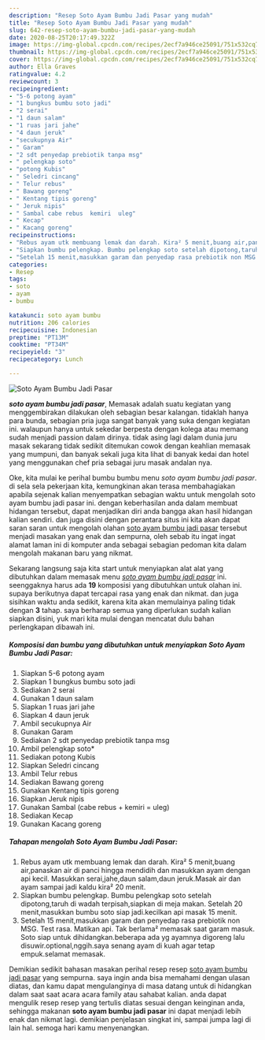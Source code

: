 ```yaml
---
description: "Resep Soto Ayam Bumbu Jadi Pasar yang mudah"
title: "Resep Soto Ayam Bumbu Jadi Pasar yang mudah"
slug: 642-resep-soto-ayam-bumbu-jadi-pasar-yang-mudah
date: 2020-08-25T20:17:49.322Z
image: https://img-global.cpcdn.com/recipes/2ecf7a946ce25091/751x532cq70/soto-ayam-bumbu-jadi-pasar-foto-resep-utama.jpg
thumbnail: https://img-global.cpcdn.com/recipes/2ecf7a946ce25091/751x532cq70/soto-ayam-bumbu-jadi-pasar-foto-resep-utama.jpg
cover: https://img-global.cpcdn.com/recipes/2ecf7a946ce25091/751x532cq70/soto-ayam-bumbu-jadi-pasar-foto-resep-utama.jpg
author: Ella Graves
ratingvalue: 4.2
reviewcount: 3
recipeingredient:
- "5-6 potong ayam"
- "1 bungkus bumbu soto jadi"
- "2 serai"
- "1 daun salam"
- "1 ruas jari jahe"
- "4 daun jeruk"
- "secukupnya Air"
- " Garam"
- "2 sdt penyedap prebiotik tanpa msg"
- " pelengkap soto"
- "potong Kubis"
- " Seledri cincang"
- " Telur rebus"
- " Bawang goreng"
- " Kentang tipis goreng"
- " Jeruk nipis"
- " Sambal cabe rebus  kemiri  uleg"
- " Kecap"
- " Kacang goreng"
recipeinstructions:
- "Rebus ayam utk membuang lemak dan darah. Kira² 5 menit,buang air,panaskan air di panci hingga mendidih dan masukkan ayam dengan api kecil. Masukkan serai,jahe,daun salam,daun jeruk.Masak air dan ayam sampai jadi kaldu kira² 20 menit."
- "Siapkan bumbu pelengkap. Bumbu pelengkap soto setelah dipotong,taruh di wadah terpisah,siapkan di meja makan. Setelah 20 menit,masukkan bumbu soto siap jadi.kecilkan api masak 15 menit."
- "Setelah 15 menit,masukkan garam dan penyedap rasa prebiotik non MSG. Test rasa. Matikan api. Tak berlama² memasak saat garam masuk. Soto siap untuk dihidangkan.beberapa ada yg ayamnya digoreng lalu disuwir.optional,nggih.saya senang ayam di kuah agar tetap empuk.selamat memasak."
categories:
- Resep
tags:
- soto
- ayam
- bumbu

katakunci: soto ayam bumbu 
nutrition: 206 calories
recipecuisine: Indonesian
preptime: "PT13M"
cooktime: "PT34M"
recipeyield: "3"
recipecategory: Lunch

---
```



![Soto Ayam Bumbu Jadi Pasar](https://img-global.cpcdn.com/recipes/2ecf7a946ce25091/751x532cq70/soto-ayam-bumbu-jadi-pasar-foto-resep-utama.jpg)

<b><i>soto ayam bumbu jadi pasar</i></b>, Memasak adalah suatu kegiatan yang menggembirakan dilakukan oleh sebagian besar kalangan. tidaklah hanya para bunda, sebagian pria juga sangat banyak yang suka dengan kegiatan ini. walaupun hanya untuk sekedar berpesta dengan kolega atau memang sudah menjadi passion dalam dirinya. tidak asing lagi dalam dunia juru masak sekarang tidak sedikit ditemukan cowok dengan keahlian memasak yang mumpuni, dan banyak sekali juga kita lihat di banyak kedai dan hotel yang menggunakan chef pria sebagai juru masak andalan nya.

Oke, kita mulai ke perihal bumbu bumbu menu <i>soto ayam bumbu jadi pasar</i>. di sela sela pekerjaan kita, kemungkinan akan terasa membahagiakan apabila sejenak kalian menyempatkan sebagian waktu untuk mengolah soto ayam bumbu jadi pasar ini. dengan keberhasilan anda dalam membuat hidangan tersebut, dapat menjadikan diri anda bangga akan hasil hidangan kalian sendiri. dan juga disini dengan perantara situs ini kita akan dapat saran saran untuk mengolah olahan <u>soto ayam bumbu jadi pasar</u> tersebut menjadi masakan yang enak dan sempurna, oleh sebab itu ingat ingat alamat laman ini di komputer anda sebagai sebagian pedoman kita dalam mengolah makanan baru yang nikmat.




Sekarang langsung saja kita start untuk menyiapkan alat alat yang dibutuhkan dalam memasak menu <u><i>soto ayam bumbu jadi pasar</i></u> ini. seenggaknya harus ada <b>19</b> komposisi yang dibutuhkan untuk olahan ini. supaya berikutnya dapat tercapai rasa yang enak dan nikmat. dan juga sisihkan waktu anda sedikit, karena kita akan memulainya paling tidak dengan <b>3</b> tahap. saya berharap semua yang diperlukan sudah kalian siapkan disini, yuk mari kita mulai dengan mencatat dulu bahan perlengkapan dibawah ini.

<!--inarticleads1-->

##### Komposisi dan bumbu yang dibutuhkan untuk menyiapkan Soto Ayam Bumbu Jadi Pasar:

1. Siapkan 5-6 potong ayam
1. Siapkan 1 bungkus bumbu soto jadi
1. Sediakan 2 serai
1. Gunakan 1 daun salam
1. Siapkan 1 ruas jari jahe
1. Siapkan 4 daun jeruk
1. Ambil secukupnya Air
1. Gunakan  Garam
1. Sediakan 2 sdt penyedap prebiotik tanpa msg
1. Ambil  pelengkap soto*
1. Sediakan potong Kubis
1. Siapkan  Seledri cincang
1. Ambil  Telur rebus
1. Sediakan  Bawang goreng
1. Gunakan  Kentang tipis goreng
1. Siapkan  Jeruk nipis
1. Gunakan  Sambal (cabe rebus + kemiri = uleg)
1. Sediakan  Kecap
1. Gunakan  Kacang goreng




<!--inarticleads2-->

##### Tahapan mengolah Soto Ayam Bumbu Jadi Pasar:

1. Rebus ayam utk membuang lemak dan darah. Kira² 5 menit,buang air,panaskan air di panci hingga mendidih dan masukkan ayam dengan api kecil. Masukkan serai,jahe,daun salam,daun jeruk.Masak air dan ayam sampai jadi kaldu kira² 20 menit.
1. Siapkan bumbu pelengkap. Bumbu pelengkap soto setelah dipotong,taruh di wadah terpisah,siapkan di meja makan. Setelah 20 menit,masukkan bumbu soto siap jadi.kecilkan api masak 15 menit.
1. Setelah 15 menit,masukkan garam dan penyedap rasa prebiotik non MSG. Test rasa. Matikan api. Tak berlama² memasak saat garam masuk. Soto siap untuk dihidangkan.beberapa ada yg ayamnya digoreng lalu disuwir.optional,nggih.saya senang ayam di kuah agar tetap empuk.selamat memasak.




Demikian sedikit bahasan masakan perihal resep resep <u>soto ayam bumbu jadi pasar</u> yang sempurna. saya ingin anda bisa memahami dengan ulasan diatas, dan kamu dapat mengulanginya di masa datang untuk di hidangkan dalam saat saat acara acara family atau sahabat kalian. anda dapat mengulik resep resep yang tertulis diatas sesuai dengan keinginan anda, sehingga makanan <b>soto ayam bumbu jadi pasar</b> ini dapat menjadi lebih enak dan nikmat lagi. demikian penjelasan singkat ini, sampai jumpa lagi di lain hal. semoga hari kamu menyenangkan.
